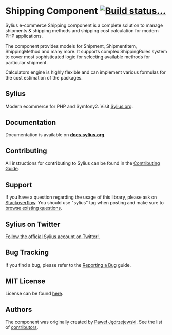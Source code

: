 Shipping Component [![Build status...](https://secure.travis-ci.org/Sylius/SyliusShippingBundle.png?branch=master)](http://travis-ci.org/Sylius/SyliusShippingBundle)
==================

Sylius e-commerce Shipping component is a complete solution to manage
shipments & shipping methods and shipping cost calculation for modern PHP
applications.

The component provides models for Shipment, ShipmentItem, ShippingMethod and
many more. It supports complex ShippingRules system to cover most
sophisticated logic for selecting available methods for particular shipment.

Calculators engine is highly flexible and can implement various formulas for
the cost estimation of the packages.

Sylius
------

Modern ecommerce for PHP and Symfony2. Visit [Sylius.org](http://sylius.org).

Documentation
-------------

Documentation is available on [**docs.sylius.org**](http://docs.sylius.org/en/latest/bundles/SyliusShippingBundle/index.html).

Contributing
------------

All instructions for contributing to Sylius can be found in the [Contributing Guide](http://docs.sylius.org/en/latest/contributing/index.html).

Support
-------

If you have a question regarding the usage of this library, please ask on
[Stackoverflow](http://stackoverflow.com). You should use "sylius"
tag when posting and make sure to [browse existing questions](http://stackoverflow.com/questions/tagged/sylius).

Sylius on Twitter
-----------------

[Follow the official Sylius account on Twitter!](http://twitter.com/Sylius).

Bug Tracking
------------

If you find a bug, please refer to the [Reporting a Bug](http://docs.sylius.org/en/latest/contributing/code/bugs.html) guide.

MIT License
-----------

License can be found [here](https://github.com/Sylius/Shipping/blob/master/LICENSE).

Authors
-------

The component was originally created by [Paweł Jędrzejewski](http://pjedrzejewski.com).
See the list of [contributors](https://github.com/Sylius/Shipping/contributors).
